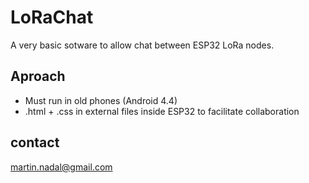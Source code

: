 # LoRaChat

A very basic sotware to allow chat between ESP32 LoRa nodes.

## Aproach

* Must run in old phones (Android 4.4)
* .html + .css in external files inside ESP32 to facilitate collaboration

## contact
martin.nadal@gmail.com
